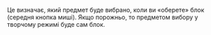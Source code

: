 Це визначає, який предмет буде вибрано, коли ви «оберете» блок (середня кнопка миші). Якщо порожньо, то предметом вибору у творчому режимі буде сам блок.